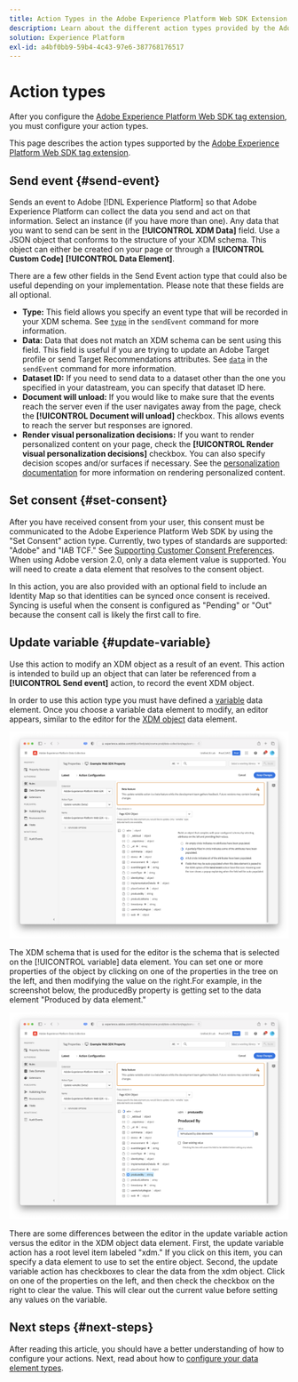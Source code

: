 ```yaml
---
title: Action Types in the Adobe Experience Platform Web SDK Extension
description: Learn about the different action types provided by the Adobe Experience Platform Web SDK tag extension.
solution: Experience Platform
exl-id: a4bf0bb9-59b4-4c43-97e6-387768176517
---
```


# Action types

After you configure the [Adobe Experience Platform Web SDK tag extension](web-sdk-extension-configuration.md), you must configure your action types.

This page describes the action types supported by the [Adobe Experience Platform Web SDK tag extension](web-sdk-extension-configuration.md).

## Send event {#send-event}

Sends an event to Adobe [!DNL Experience Platform] so that Adobe Experience Platform can collect the data you send and act on that information. Select an instance (if you have more than one). Any data that you want to send can be sent in the **[!UICONTROL XDM Data]** field. Use a JSON object that conforms to the structure of your XDM schema. This object can either be created on your page or through a **[!UICONTROL Custom Code]** **[!UICONTROL Data Element]**.

There are a few other fields in the Send Event action type that could also be useful depending on your implementation. Please note that these fields are all optional.

- **Type:** This field allows you specify an event type that will be recorded in your XDM schema. See [`type`](/help/edge/commands/sendevent/type.md) in the `sendEvent` command for more information.
- **Data:** Data that does not match an XDM schema can be sent using this field. This field is useful if you are trying to update an Adobe Target profile or send Target Recommendations attributes. See [`data`](/help/edge/commands/sendevent/data.md) in the `sendEvent` command for more information.<!--- **Merge ID:** If you would like to specify a merge ID for your event, you can do so in this field. Please note that the solutions downstream are not able to merge your event data at this time. -->
- **Dataset ID:** If you need to send data to a dataset other than the one you specified in your datastream, you can specify that dataset ID here.
- **Document will unload:** If you would like to make sure that the events reach the server even if the user navigates away from the page, check the **[!UICONTROL Document will unload]** checkbox. This allows events to reach the server but responses are ignored.
- **Render visual personalization decisions:** If you want to render personalized content on your page, check the **[!UICONTROL Render visual personalization decisions]** checkbox. You can also specify decision scopes and/or surfaces if necessary. See the [personalization documentation](../../../../edge/personalization/rendering-personalization-content.md#automatically-rendering-content) for more information on rendering personalized content.

## Set consent {#set-consent}

After you have received consent from your user, this consent must be communicated to the Adobe Experience Platform Web SDK by using the "Set Consent" action type. Currently, two types of standards are supported: "Adobe" and "IAB TCF." See [Supporting Customer Consent Preferences](../../../../edge/consent/supporting-consent.md). When using Adobe version 2.0, only a data element value is supported. You will need to create a data element that resolves to the consent object.

In this action, you are also provided with an optional field to include an Identity Map so that identities can be synced once consent is received. Syncing is useful when the consent is configured as "Pending" or "Out" because the consent call is likely the first call to fire.

## Update variable {#update-variable}

Use this action to modify an XDM object as a result of an event. This action is intended to build up an object that can later be referenced from a **[!UICONTROL Send event]** action, to record the event XDM object.

In order to use this action type you must have defined a [variable](data-element-types.md#variable) data element. Once you choose a variable data element to modify, an editor appears, similar to the editor for the [XDM object](data-element-types.md#xdm-object) data element.

![](assets/update-variable.png)

The XDM schema that is used for the editor is the schema that is selected on the [!UICONTROL variable] data element. You can set one or more properties of the object by clicking on one of the properties in the tree on the left, and then modifying the value on the right.For example, in the screenshot below, the producedBy property is getting set to the data element "Produced by data element."

![](assets/update-variable-set-property.png)

There are some differences between the editor in the update variable action versus the editor in the XDM object data element. First, the update variable action has a root level item labeled "xdm." If you click on this item, you can specify a data element to use to set the entire object. Second, the update variable action has checkboxes to clear the data from the xdm object. Click on one of the properties on the left, and then check the checkbox on the right to clear the value. This will clear out the current value before setting any values on the variable.

## Next steps {#next-steps}

After reading this article, you should have a better understanding of how to configure your actions. Next, read about how to [configure your data element types](data-element-types.md).
